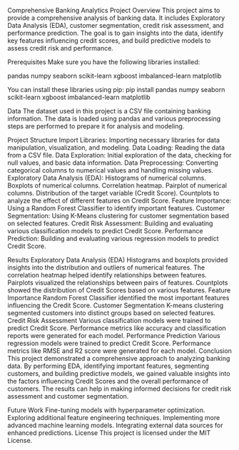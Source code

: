 Comprehensive Banking Analytics Project
Overview
This project aims to provide a comprehensive analysis of banking data. It includes Exploratory Data Analysis (EDA), customer segmentation, credit risk assessment, and performance prediction. The goal is to gain insights into the data, identify key features influencing credit scores, and build predictive models to assess credit risk and performance.

Prerequisites
Make sure you have the following libraries installed:

pandas
numpy
seaborn
scikit-learn
xgboost
imbalanced-learn
matplotlib

You can install these libraries using pip:
pip install pandas numpy seaborn scikit-learn xgboost imbalanced-learn matplotlib

Data
The dataset used in this project is a CSV file containing banking information. The data is loaded using pandas and various preprocessing steps are performed to prepare it for analysis and modeling.

Project Structure
Import Libraries: Importing necessary libraries for data manipulation, visualization, and modeling.
Data Loading: Reading the data from a CSV file.
Data Exploration: Initial exploration of the data, checking for null values, and basic data information.
Data Preprocessing: Converting categorical columns to numerical values and handling missing values.
Exploratory Data Analysis (EDA):
Histograms of numerical columns.
Boxplots of numerical columns.
Correlation heatmap.
Pairplot of numerical columns.
Distribution of the target variable (Credit Score).
Countplots to analyze the effect of different features on Credit Score.
Feature Importance: Using a Random Forest Classifier to identify important features.
Customer Segmentation:
Using K-Means clustering for customer segmentation based on selected features.
Credit Risk Assessment:
Building and evaluating various classification models to predict Credit Score.
Performance Prediction:
Building and evaluating various regression models to predict Credit Score.

Results
Exploratory Data Analysis (EDA)
Histograms and boxplots provided insights into the distribution and outliers of numerical features.
The correlation heatmap helped identify relationships between features.
Pairplots visualized the relationships between pairs of features.
Countplots showed the distribution of Credit Scores based on various features.
Feature Importance
Random Forest Classifier identified the most important features influencing the Credit Score.
Customer Segmentation
K-means clustering segmented customers into distinct groups based on selected features.
Credit Risk Assessment
Various classification models were trained to predict Credit Score.
Performance metrics like accuracy and classification reports were generated for each model.
Performance Prediction
Various regression models were trained to predict Credit Score.
Performance metrics like RMSE and R2 score were generated for each model.
Conclusion
This project demonstrated a comprehensive approach to analyzing banking data. By performing EDA, identifying important features, segmenting customers, and building predictive models, we gained valuable insights into the factors influencing Credit Scores and the overall performance of customers. The results can help in making informed decisions for credit risk assessment and customer segmentation.

Future Work
Fine-tuning models with hyperparameter optimization.
Exploring additional feature engineering techniques.
Implementing more advanced machine learning models.
Integrating external data sources for enhanced predictions.
License
This project is licensed under the MIT License.